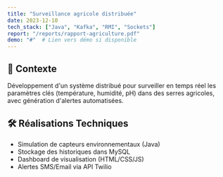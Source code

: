 ```yaml
---
title: "Surveillance agricole distribuée"
date: 2023-12-10
tech_stack: ["Java", "Kafka", "RMI", "Sockets"]
report: "/reports/rapport-agriculture.pdf"
demo: "#"  # Lien vers démo si disponible
---
```


## 🌱 Contexte  
Développement d'un système distribué pour surveiller en temps réel les paramètres clés (température, humidité, pH) dans des serres agricoles, avec génération d'alertes automatisées.


## 🛠️ Réalisations Techniques  
- Simulation de capteurs environnementaux (Java)
- Stockage des historiques dans MySQL
- Dashboard de visualisation (HTML/CSS/JS)
- Alertes SMS/Email via API Twilio